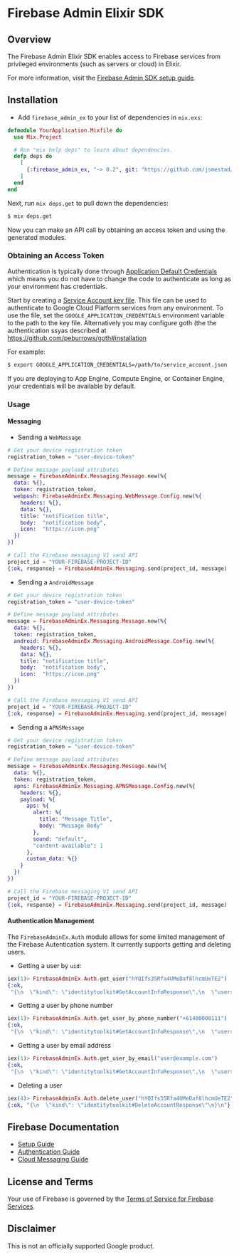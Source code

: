 # Firebase Admin Elixir SDK

## Overview

The Firebase Admin Elixir SDK enables access to Firebase services from privileged environments
(such as servers or cloud) in Elixir.

For more information, visit the
[Firebase Admin SDK setup guide](https://firebase.google.com/docs/admin/setup/).

## Installation

* Add `firebase_admin_ex` to your list of dependencies in `mix.exs`:

```ex
defmodule YourApplication.Mixfile do
  use Mix.Project

  # Run "mix help deps" to learn about dependencies.
  defp deps do
    [
      {:firebase_admin_ex, "~> 0.2", git: "https://github.com/jsmestad/firebase-admin-ex"}
    ]
  end
end
```

Next, run `mix deps.get` to pull down the dependencies:

```sh
$ mix deps.get
```

Now you can make an API call by obtaining an access token and using the
generated modules.

### Obtaining an Access Token
Authentication is typically done through [Application Default Credentials][adc]
which means you do not have to change the code to authenticate as long as
your environment has credentials.

Start by creating a [Service Account key file][service_account_key_file].
This file can be used to authenticate to Google Cloud Platform services from any environment.
To use the file, set the `GOOGLE_APPLICATION_CREDENTIALS` environment variable to
the path to the key file. Alternatively you may configure goth (the
the authentication ssyas described at
https://github.com/peburrows/goth#installation

For example:

```sh
$ export GOOGLE_APPLICATION_CREDENTIALS=/path/to/service_account.json
```

If you are deploying to App Engine, Compute Engine, or Container Engine, your
credentials will be available by default.

### Usage

#### Messaging

* Sending a `WebMessage`

```ex
# Get your device registration token
registration_token = "user-device-token"

# Define message payload attributes
message = FirebaseAdminEx.Messaging.Message.new(%{
  data: %{},
  token: registration_token,
  webpush: FirebaseAdminEx.Messaging.WebMessage.Config.new(%{
    headers: %{},
    data: %{},
    title: "notification title",
    body:  "notification body",
    icon:  "https://icon.png"
  })
})

# Call the Firebase messaging V1 send API
project_id = "YOUR-FIREBASE-PROJECT-ID"
{:ok, response} = FirebaseAdminEx.Messaging.send(project_id, message)
```

* Sending a `AndroidMessage`

```ex
# Get your device registration token
registration_token = "user-device-token"

# Define message payload attributes
message = FirebaseAdminEx.Messaging.Message.new(%{
  data: %{},
  token: registration_token,
  android: FirebaseAdminEx.Messaging.AndroidMessage.Config.new(%{
    headers: %{},
    data: %{},
    title: "notification title",
    body:  "notification body",
    icon:  "https://icon.png"
  })
})

# Call the Firebase messaging V1 send API
project_id = "YOUR-FIREBASE-PROJECT-ID"
{:ok, response} = FirebaseAdminEx.Messaging.send(project_id, message)
```

* Sending a `APNSMessage`

```ex
# Get your device registration token
registration_token = "user-device-token"

# Define message payload attributes
message = FirebaseAdminEx.Messaging.Message.new(%{
  data: %{},
  token: registration_token,
  apns: FirebaseAdminEx.Messaging.APNSMessage.Config.new(%{
    headers: %{},
    payload: %{
      aps: %{
        alert: %{
          title: "Message Title",
          body: "Message Body"
        },
        sound: "default",
        "content-available": 1
      },
      custom_data: %{}
    }
  })
})

# Call the Firebase messaging V1 send API
project_id = "YOUR-FIREBASE-PROJECT-ID"
{:ok, response} = FirebaseAdminEx.Messaging.send(project_id, message)
```

#### Authentication Management

The `FirebaseAdminEx.Auth` module allows for some limited management of the
Firebase Autentication system. It currently supports getting and deleting users.

* Getting a user by `uid`:

```ex
iex(1)> FirebaseAdminEx.Auth.get_user("hYQIfs35Rfa4UMeDaf8lhcmUeTE2")
{:ok,
 "{\n  \"kind\": \"identitytoolkit#GetAccountInfoResponse\",\n  \"users\": [\n    {\n      \"localId\": \"hYQIfs35Rfa4UMeDaf8lhcmUeTE2\",\n      \"providerUserInfo\": [\n        {\n          \"providerId\": \"phone\",\n          \"rawId\": \"+61400000111\",\n          \"phoneNumber\": \"+61400000111\"\n        }\n      ],\n      \"lastLoginAt\": \"1543976568000\",\n      \"createdAt\": \"1543976568000\",\n      \"phoneNumber\": \"+61400000111\"\n    }\n  ]\n}\n"}
```

* Getting a user by phone number

```ex
iex(1)> FirebaseAdminEx.Auth.get_user_by_phone_number("+61400000111")
{:ok,
 "{\n  \"kind\": \"identitytoolkit#GetAccountInfoResponse\",\n  \"users\": [\n    {\n      \"localId\": \"hYQIfs35Rfa4UMeDaf8lhcmUeTE2\",\n      \"providerUserInfo\": [\n        {\n          \"providerId\": \"phone\",\n          \"rawId\": \"+61400000111\",\n          \"phoneNumber\": \"+61400000111\"\n        }\n      ],\n      \"lastLoginAt\": \"1543976568000\",\n      \"createdAt\": \"1543976568000\",\n      \"phoneNumber\": \"+61400000111\"\n    }\n  ]\n}\n"}
```

* Getting a user by email address

```ex
iex(1)> FirebaseAdminEx.Auth.get_user_by_email("user@example.com")
{:ok,
 "{\n  \"kind\": \"identitytoolkit#GetAccountInfoResponse\",\n  \"users\": [\n    {\n      \"localId\": \"hYQIfs35Rfa4UMeDaf8lhcmUeTE2\",\n      \"providerUserInfo\": [\n        {\n          \"providerId\": \"phone\",\n          \"rawId\": \"+61400000111\",\n          \"phoneNumber\": \"+61400000111\"\n        \"email\": \"user@example.com\"\n      }\n      ],\n      \"lastLoginAt\": \"1543976568000\",\n      \"createdAt\": \"1543976568000\",\n      \"phoneNumber\": \"+61400000111\"\n    }\n  ]\n}\n"}
```

* Deleting a user

```ex
iex(4)> FirebaseAdminEx.Auth.delete_user("hYQIfs35Rfa4UMeDaf8lhcmUeTE2")
{:ok, "{\n  \"kind\": \"identitytoolkit#DeleteAccountResponse\"\n}\n"}
```

## Firebase Documentation

* [Setup Guide](https://firebase.google.com/docs/admin/setup/)
* [Authentication Guide](https://firebase.google.com/docs/auth/admin/)
* [Cloud Messaging Guide](https://firebase.google.com/docs/cloud-messaging/admin/)

## License and Terms

Your use of Firebase is governed by the
[Terms of Service for Firebase Services](https://firebase.google.com/terms/).

## Disclaimer

This is not an officially supported Google product.

[adc]: https://cloud.google.com/docs/authentication#getting_credentials_for_server-centric_flow
[service_account_key_file]: https://developers.google.com/identity/protocols/OAuth2ServiceAccount#creatinganaccount
[hex_pm]: https://hex.pm/users/google-cloud
[goth]: https://hex.pm/packages/goth
